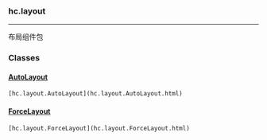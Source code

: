 <h3>hc.layout</h3>   

---
布局组件包

### Classes

#### [AutoLayout](hc.layout.AutoLayout.html)

`[hc.layout.AutoLayout](hc.layout.AutoLayout.html)`

#### [ForceLayout](hc.layout.ForceLayout.html)

`[hc.layout.ForceLayout](hc.layout.ForceLayout.html)`
